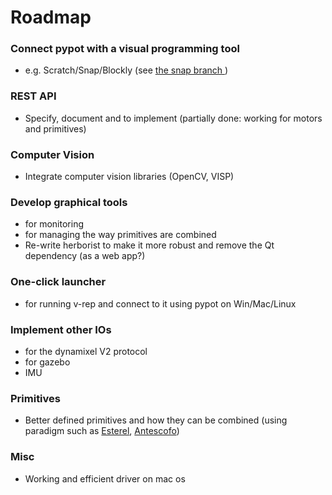# Roadmap

### Connect pypot with a visual programming tool
* e.g. Scratch/Snap/Blockly (see [the snap branch ](https://github.com/poppy-project/pypot/tree/snap))

### REST API
* Specify, document and to implement (partially done: working for motors and primitives)

### Computer Vision
* Integrate computer vision libraries (OpenCV, VISP)

### Develop graphical tools
* for monitoring
* for managing the way primitives are combined
* Re-write herborist to make it more robust and remove the Qt dependency (as a web app?)

### One-click launcher
* for running v-rep and connect to it using pypot on Win/Mac/Linux

### Implement other IOs
* for the dynamixel V2 protocol
* for gazebo
* IMU

### Primitives
* Better defined primitives and how they can be combined (using paradigm such as [Esterel](http://www.esterel-technologies.com), [Antescofo](http://repmus.ircam.fr/antescofo))


### Misc
* Working and efficient driver on mac os
